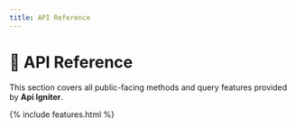 ```yaml
---
title: API Reference
---
```


# 📘 API Reference

This section covers all public-facing methods and query features provided by **Api Igniter**.

{% include features.html %}
